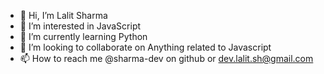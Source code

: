 - 👋 Hi, I’m Lalit Sharma
- 👀 I’m interested in JavaScript
- 🌱 I’m currently learning Python
- 💞️ I’m looking to collaborate on Anything related to Javascript
- 📫 How to reach me @sharma-dev on github or dev.lalit.sh@gmail.com

<!---
sharma-dev/sharma-dev is a ✨ special ✨ repository because its `README.md` (this file) appears on your GitHub profile.
You can click the Preview link to take a look at your changes.
--->

